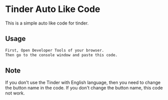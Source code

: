 # Tinder Auto Like Code

This is a simple auto like code for tinder.

## Usage
```bash
First, Open Developer Tools of your browser.
Then go to the console window and paste this code.
```


## Note

If you don't use the Tinder with English language, then you need to change the button name in the code.
If you don't change the button name, this code not work.
